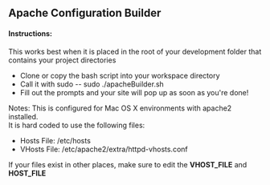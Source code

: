 <h2>Apache Configuration Builder</h2>

<h4>Instructions:</h4>
<p>This works best when it is placed in the root of your development folder that contains your project directories</p>
<ul>
	<li>Clone or copy the bash script into your workspace directory</li>
	<li>Call it with sudo -- sudo ./apacheBuilder.sh</li>
	<li>Fill out the prompts and your site will pop up as soon as you're done!</li>
</ul>


Notes: This is configured for Mac OS X environments with apache2 installed.<br/>
It is hard coded to use the following files:
<ul>
	<li>Hosts File: /etc/hosts</li>
	<li>VHosts File: /etc/apache2/extra/httpd-vhosts.conf</li>
</ul>

If your files exist in other places, make sure to edit the <strong>VHOST_FILE</strong> and <strong>HOST_FILE</strong>


